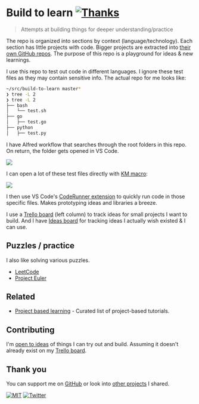 # Build to learn [![Thanks](http://bit.ly/saythankss)](https://github.com/sponsors/nikitavoloboev)

> Attempts at building things for deeper understanding/practice

The repo is organized into sections by context (language/technology). Each section has little projects with code. Bigger projects are extracted into [their own GitHub repos](https://wiki.nikitavoloboev.xyz/sharing/my-github). The purpose of this repo is a playground for ideas & new learnings.

I use this repo to test out code in different languages. I ignore these test files as they may contain sensitive info. The actual repo for me looks like:

```bash
~/src/build-to-learn master*
❯ tree -L 2
❯ tree -L 2
├── bash
│   └── test.sh
├── go
│   ├── test.go
├── python
│   ├── test.py
```

I have Alfred workflow that searches through the root folders in this repo. On return, the folder gets opened in VS Code.

![](https://i.imgur.com/rm04gCe.png)

I can open a lot of these test files directly with [KM macro](https://wiki.nikitavoloboev.xyz/macOS/apps/keyboard-maestro/km-macros):

![](https://i.imgur.com/zYEFk6M.png)

I then use VS Code's [CodeRunner extension](https://github.com/formulahendry/vscode-code-runner) to quickly run code in those specific files. Makes prototyping ideas and libraries a breeze.

I use a [Trello board](https://trello.com/b/alB1ryRP) (left column) to track ideas for small projects I want to build. And I have [Ideas board](https://trello.com/b/alB1ryRP) for tracking ideas I actually wish existed & I can use.

## Puzzles / practice

I also like solving various puzzles.

- [LeetCode](https://github.com/nikitavoloboev/leetcode)
- [Project Euler](https://github.com/nikitavoloboev/euler)

## Related

- [Project based learning](https://github.com/tuvtran/project-based-learning#readme) - Curated list of project-based tutorials.

## Contributing

I'm [open to ideas](../../issues/new) of things I can try out and build. Assuming it doesn't already exist on my [Trello board](https://trello.com/b/alB1ryRP).

## Thank you

You can support me on [GitHub](https://github.com/sponsors/nikitavoloboev) or look into [other projects](https://nikitavoloboev.xyz/projects) I shared.

[![MIT](https://bit.ly/mitbadge)](LICENSE) [![Twitter](http://bit.ly/nikitatweet)](https://twitter.com/nikitavoloboev)
